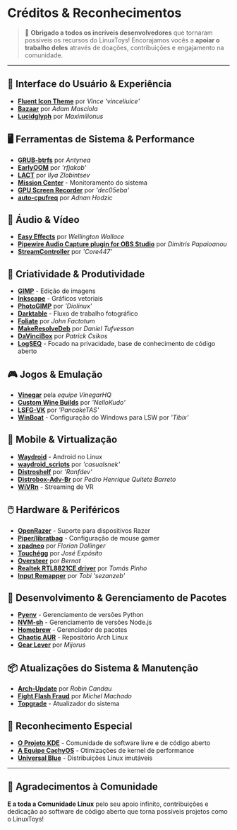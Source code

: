 # Créditos & Reconhecimentos

> 💙 **Obrigado a todos os incríveis desenvolvedores** que tornaram possíveis os recursos do LinuxToys! Encorajamos vocês a **apoiar o trabalho deles** através de doações, contribuições e engajamento na comunidade.

---

## 🎨 Interface do Usuário & Experiência

- **[Fluent Icon Theme](https://github.com/vinceliuice/Fluent-icon-theme)** por *Vince 'vinceliuice'*
- **[Bazaar](https://github.com/kolunmi/bazaar)** por *Adam Masciola*
- **[Lucidglyph](https://github.com/maximilionus/lucidglyph/tree/v0.11.0)** por *Maximilionus*

## 🖥️ Ferramentas de Sistema & Performance

- **[GRUB-btrfs](https://github.com/Antynea/grub-btrfs)** por *Antynea*
- **[EarlyOOM](https://github.com/rfjakob/earlyoom)** por *'rfjakob'*
- **[LACT](https://github.com/ilya-zlobintsev/LACT)** por *Ilya Zlobintsev*
- **[Mission Center](https://missioncenter.io)** - Monitoramento do sistema
- **[GPU Screen Recorder](https://git.dec05eba.com/?p=about)** por *'dec05eba'*
- **[auto-cpufreq](https://github.com/AdnanHodzic/auto-cpufreq)** por *Adnan Hodzic*

## 🎵 Áudio & Vídeo

- **[Easy Effects](https://github.com/wwmm/easyeffects)** por *Wellington Wallace*
- **[Pipewire Audio Capture plugin for OBS Studio](https://github.com/dimtpap/obs-pipewire-audio-capture)** por *Dimitris Papaioanou*
- **[StreamController](https://github.com/StreamController/StreamController)** por *'Core447'*

## 🎨 Criatividade & Produtividade

- **[GIMP](https://www.gimp.org)** - Edição de imagens
- **[Inkscape](https://inkscape.org)** - Gráficos vetoriais
- **[PhotoGIMP](https://github.com/Diolinux/PhotoGIMP)** por *'Diolinux'*
- **[Darktable](https://www.darktable.org)** - Fluxo de trabalho fotográfico
- **[Foliate](https://johnfactotum.github.io/foliate)** por *John Factotum*
- **[MakeResolveDeb](https://www.danieltufvesson.com/makeresolvedeb)** por *Daniel Tufvesson*
- **[DaVinciBox](https://github.com/zelikos/davincibox)** por *Patrick Csikos*
- **[LogSEQ](https://logseq.com)** - Focado na privacidade, base de conhecimento de código aberto

## 🎮 Jogos & Emulação

- **[Vinegar](https://vinegarhq.org/Home/index.html)** pela *equipe VinegarHQ*
- **[Custom Wine Builds](https://github.com/NelloKudo/WineBuilder)** por *'NelloKudo'*
- **[LSFG-VK](https://github.com/PancakeTAS/lsfg-vk)** por *'PancakeTAS'*
- **[WinBoat](https://github.com/TibixDev/winboat)** - Configuração do Windows para LSW por *'Tibix'*

## 📱 Mobile & Virtualização

- **[Waydroid](https://waydro.id/)** - Android no Linux
- **[waydroid_scripts](https://github.com/casualsnek/waydroid_script)** por *'casualsnek'*
- **[Distroshelf](https://github.com/ranfdev/DistroShelf)** por *'Ranfdev'*
- **[Distrobox-Adv-Br](https://github.com/pedrohqb/distrobox-adv-br)** por *Pedro Henrique Quitete Barreto*
- **[WiVRn](https://github.com/WiVRn)** - Streaming de VR

## 🖱️ Hardware & Periféricos

- **[OpenRazer](https://openrazer.github.io)** - Suporte para dispositivos Razer
- **[Piper/libratbag](https://github.com/libratbag/piper)** - Configuração de mouse gamer
- **[xpadneo](https://github.com/atar-axis/xpadneo)** por *Florian Dollinger*
- **[Touchégg](https://github.com/JoseExposito/touchegg)** por *José Expósito*
- **[Oversteer](https://github.com/berarma/oversteer)** por *Bernat*
- **[Realtek RTL8821CE driver](https://github.com/tomaspinho/rtl8821ce)** por *Tomás Pinho*
- **[Input Remapper](https://github.com/sezanzeb/input-remapper)** por *Tobi 'sezanzeb'*

## 🔧 Desenvolvimento & Gerenciamento de Pacotes

- **[Pyenv](https://github.com/pyenv)** - Gerenciamento de versões Python
- **[NVM-sh](https://github.com/nvm-sh)** - Gerenciamento de versões Node.js
- **[Homebrew](https://brew.sh/)** - Gerenciador de pacotes
- **[Chaotic AUR](https://aur.chaotic.cx/)** - Repositório Arch Linux
- **[Gear Lever](https://github.com/mijorus/gearlever)** por *Mijorus*

## 📦 Atualizações do Sistema & Manutenção

- **[Arch-Update](https://github.com/Antiz96/arch-update)** por *Robin Candau*
- **[Fight Flash Fraud](https://github.com/AltraMayor/f3)** por *Michel Machado*
- **[Topgrade](https://github.com/topgrade-rs/topgrade)** - Atualizador do sistema

## 🌟 Reconhecimento Especial

- **[O Projeto KDE](https://kde.org)** - Comunidade de software livre e de código aberto
- **[A Equipe CachyOS](https://github.com/CachyOS/linux-cachyos)** - Otimizações de kernel de performance
- **[Universal Blue](https://universal-blue.org)** - Distribuições Linux imutáveis

---

## 🙏 Agradecimentos à Comunidade

**E a toda a Comunidade Linux** pelo seu apoio infinito, contribuições e dedicação ao software de código aberto que torna possíveis projetos como o LinuxToys!
